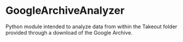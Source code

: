 # GoogleArchiveAnalyzer
Python module intended to analyze data from within the Takeout folder provided through a download of the Google Archive.
